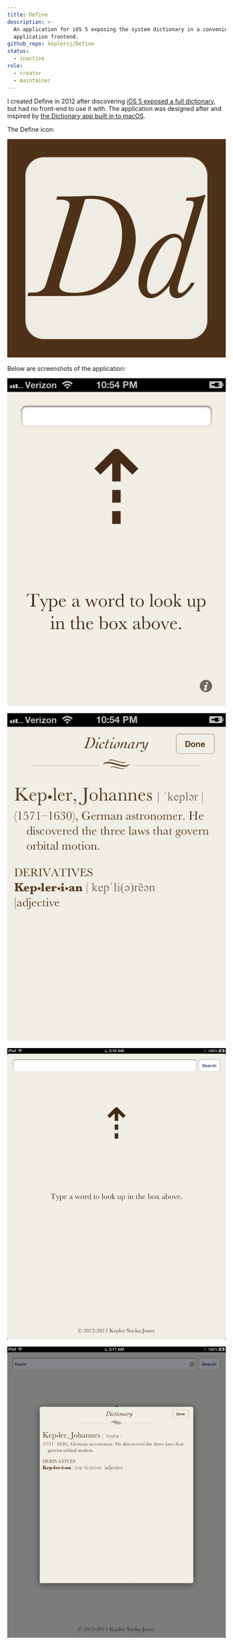 ```yaml
---
title: Define
description: >-
  An application for iOS 5 exposing the system dictionary in a convenient
  application frontend.
github_repo: keplersj/Define
status:
  - inactive
role:
  - creator
  - maintainer
---
```


I created Define in 2012 after discovering [iOS 5 exposed a full dictionary](https://developer.apple.com/documentation/uikit/uireferencelibraryviewcontroller), but had no front-end to use it with. The application was designed after and inspired by [the Dictionary app built in to macOS](<https://en.wikipedia.org/wiki/Dictionary_(software)>).

The Define icon:

![The Define Icon](../assets/define-icon.png)

Below are screenshots of the application:

![Screenshot of the beginning Define screen on the iPhone](../assets/d7ad45b5-7481-e211-914a-0025902c7e73_2_full.jpeg)

![Screenshot of the definition display interface on the iPhone](../assets/d7ad45b5-7481-e211-914a-0025902c7e73_3_full.jpeg)

![Screenshot of the beginning Define screen on the iPad](../assets/d7ad45b5-7481-e211-914a-0025902c7e73_4_full.jpg)

![Screenshot of the definition display interface on the iPad](../assets/d7ad45b5-7481-e211-914a-0025902c7e73_5_full.jpg)
